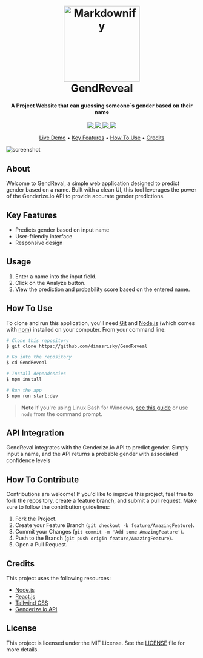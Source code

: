 <h1 align="center">
  <br>
  <a href="#"><img src="https://github.com/user-attachments/assets/db27d98c-36f1-4994-9c1a-7ac18de97f85" alt="Markdownify" width="200"></a>
  <br>
  GendReveal
  <br>
</h1>

<h4 align="center">A Project Website that can guessing someone`s gender based on their name</h4>

<p align="center">
  <a href="https://www.linkedin.com/in/dimasrizkymaulana/">
    <img src="https://img.shields.io/badge/LinkedIn-Connect-blue.svg?style=flat&logo=linkedin">
  </a>
  <a href="https://github.com/dimasrisky">
    <img src="https://img.shields.io/badge/GitHub-Follow-black.svg?style=flat&logo=github">
  </a>
  <a href="https://www.instagram.com/your-profile">
    <img src="https://img.shields.io/badge/Instagram-Follow-E4405F.svg?style=flat&logo=instagram">
  </a>
  <a href="https://dribbble.com/your-profile">
    <img src="https://img.shields.io/badge/Dribbble-Follow-ff69b4.svg?style=flat&logo=dribbble">
  </a>
</p>

<p align="center">
  <a href="https://gend-reveal.vercel.app/">Live Demo</a> •
  <a href="#key-features">Key Features</a> •
  <a href="#how-to-use">How To Use</a> •
  <a href="#credits">Credits</a>
</p>

![screenshot](https://github.com/user-attachments/assets/9def2c37-760b-430a-b273-283064eaaa52)

## About
Welcome to GendReval, a simple web application designed to predict gender based on a name. Built with a clean UI, this tool leverages the power of the Genderize.io API to provide accurate gender predictions.

## Key Features

* Predicts gender based on input name
* User-friendly interface
* Responsive design

## Usage

1. Enter a name into the input field.
2. Click on the Analyze button.
3. View the prediction and probability score based on the entered name.

## How To Use

To clone and run this application, you'll need [Git](https://git-scm.com) and [Node.js](https://nodejs.org/en/download/) (which comes with [npm](http://npmjs.com)) installed on your computer. From your command line:

```bash
# Clone this repository
$ git clone https://github.com/dimasrisky/GendReveal

# Go into the repository
$ cd GendReveal

# Install dependencies
$ npm install

# Run the app
$ npm run start:dev
```

> **Note**
> If you're using Linux Bash for Windows, [see this guide](https://www.howtogeek.com/261575/how-to-run-graphical-linux-desktop-applications-from-windows-10s-bash-shell/) or use `node` from the command prompt.

## API Integration

GendReval integrates with the Genderize.io API to predict gender. Simply input a name, and the API returns a probable gender with associated confidence levels

## How To Contribute

Contributions are welcome! If you'd like to improve this project, feel free to fork the repository, create a feature branch, and submit a pull request. Make sure to follow the contribution guidelines:

1. Fork the Project.
2. Create your Feature Branch (`git checkout -b feature/AmazingFeature`).
3. Commit your Changes (`git commit -m 'Add some AmazingFeature'`).
4. Push to the Branch (`git push origin feature/AmazingFeature`).
5. Open a Pull Request.

## Credits

This project uses the following resources:

- [Node.js](https://nodejs.org/)
- [React.js](https://react.dev/)
- [Tailwind CSS](https://react.dev/)
- [Genderize.io API](https://genderize.io/documentation)

## License

This project is licensed under the MIT License. See the [LICENSE](./LICENSE) file for more details.

